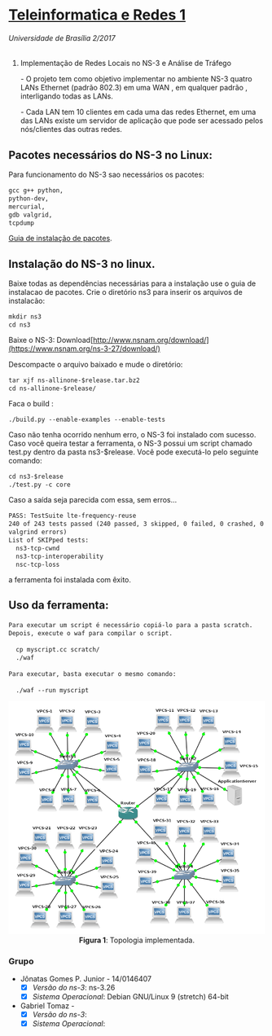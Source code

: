 # [Teleinformatica e Redes 1](https://github.com/jonataasgoomes/Projeto-Teleinformatica-e-Redes-1)
###### Universidade de Brasília 2/2017
1.  Implementação de Redes Locais no NS-3 e Análise de Tráfego
    <p>- O projeto tem como objetivo implementar no ambiente NS-3 quatro LANs Ethernet (padrão 802.3) em uma WAN , em qualquer padrão , interligando todas as LANs.</p>
    <p>- Cada LAN tem 10 clientes em cada uma das redes Ethernet, em uma das LANs existe um servidor de aplicação que pode ser acessado pelos nós/clientes das outras redes.</p>

## Pacotes necessários do NS-3 no Linux:
 Para funcionamento do NS-3 sao necessários os pacotes:
 ```
 gcc g++ python,
 python-dev,
 mercurial,
 gdb valgrid,
 tcpdump
 ```
   [Guia de instalação de pacotes](https://www.nsnam.org/wiki/Installation#Prerequisites).

 ## Instalação do NS-3 no linux.

  Baixe todas as dependências necessárias para a instalação use o guia de instalacao de pacotes.
  Crie o diretório ns3 para inserir os arquivos de instalacão:

    mkdir ns3
    cd ns3

  Baixe o NS-3: Download[http://www.nsnam.org/download/](https://www.nsnam.org/ns-3-27/download/)
  <p>Descompacte o arquivo baixado e mude o diretório:</p>

    tar xjf ns-allinone-$release.tar.bz2
    cd ns-allinone-$release/

  Faca o build :

    ./build.py --enable-examples --enable-tests
  Caso não tenha ocorrido nenhum erro, o NS-3 foi instalado com sucesso. Caso você queira testar a ferramenta, o NS-3 possui um script chamado test.py dentro da pasta ns3-$release. Você pode executá-lo pelo seguinte comando:

    cd ns3-$release
    ./test.py -c core

  Caso a saída seja parecida com essa, sem erros...

    PASS: TestSuite lte-frequency-reuse
    240 of 243 tests passed (240 passed, 3 skipped, 0 failed, 0 crashed, 0 valgrind errors)
    List of SKIPped tests:
      ns3-tcp-cwnd
      ns3-tcp-interoperability
      nsc-tcp-loss

  a ferramenta foi instalada com êxito.

## Uso da ferramenta:

    Para executar um script é necessário copiá-lo para a pasta scratch. Depois, execute o waf para compilar o script.

      cp myscript.cc scratch/
      ./waf

    Para executar, basta executar o mesmo comando:

      ./waf --run myscript

<p align="center">
  <img src="Topologia1.png">
  <br>
  <t><b>Figura 1</b>: Topologia implementada.</t>
  <br>
</p>

### Grupo
* Jônatas Gomes P. Junior  - 14/0146407
  - [X] _Versão do ns-3_: ns-3.26
  - [X] _Sistema Operacional_: Debian GNU/Linux 9 (stretch) 64-bit
* Gabriel Tomaz -
  - [X] _Versão do ns-3_:
  - [X] _Sistema Operacional_:
